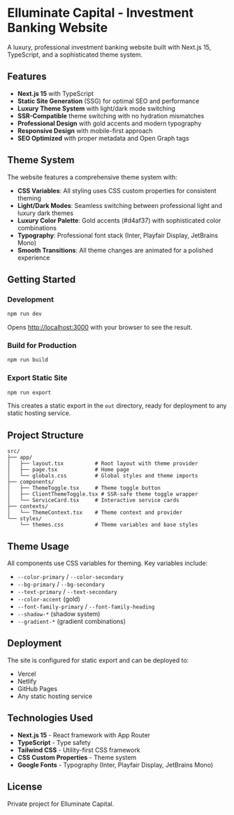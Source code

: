 # Elluminate Capital - Investment Banking Website

A luxury, professional investment banking website built with Next.js 15, TypeScript, and a sophisticated theme system.

## Features

- **Next.js 15** with TypeScript
- **Static Site Generation** (SSG) for optimal SEO and performance
- **Luxury Theme System** with light/dark mode switching
- **SSR-Compatible** theme switching with no hydration mismatches
- **Professional Design** with gold accents and modern typography
- **Responsive Design** with mobile-first approach
- **SEO Optimized** with proper metadata and Open Graph tags

## Theme System

The website features a comprehensive theme system with:

- **CSS Variables**: All styling uses CSS custom properties for consistent theming
- **Light/Dark Modes**: Seamless switching between professional light and luxury dark themes
- **Luxury Color Palette**: Gold accents (#d4af37) with sophisticated color combinations
- **Typography**: Professional font stack (Inter, Playfair Display, JetBrains Mono)
- **Smooth Transitions**: All theme changes are animated for a polished experience

## Getting Started

### Development

```bash
npm run dev
```

Opens [http://localhost:3000](http://localhost:3000) with your browser to see the result.

### Build for Production

```bash
npm run build
```

### Export Static Site

```bash
npm run export
```

This creates a static export in the `out` directory, ready for deployment to any static hosting service.

## Project Structure

```
src/
├── app/
│   ├── layout.tsx          # Root layout with theme provider
│   ├── page.tsx            # Home page
│   └── globals.css         # Global styles and theme imports
├── components/
│   ├── ThemeToggle.tsx     # Theme toggle button
│   ├── ClientThemeToggle.tsx # SSR-safe theme toggle wrapper
│   └── ServiceCard.tsx     # Interactive service cards
├── contexts/
│   └── ThemeContext.tsx    # Theme context and provider
└── styles/
    └── themes.css          # Theme variables and base styles
```

## Theme Usage

All components use CSS variables for theming. Key variables include:

- `--color-primary` / `--color-secondary`
- `--bg-primary` / `--bg-secondary`
- `--text-primary` / `--text-secondary`
- `--color-accent` (gold)
- `--font-family-primary` / `--font-family-heading`
- `--shadow-*` (shadow system)
- `--gradient-*` (gradient combinations)

## Deployment

The site is configured for static export and can be deployed to:

- Vercel
- Netlify
- GitHub Pages
- Any static hosting service

## Technologies Used

- **Next.js 15** - React framework with App Router
- **TypeScript** - Type safety
- **Tailwind CSS** - Utility-first CSS framework
- **CSS Custom Properties** - Theme system
- **Google Fonts** - Typography (Inter, Playfair Display, JetBrains Mono)

## License

Private project for Elluminate Capital.